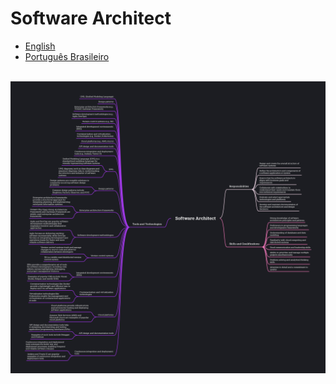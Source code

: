 # Software Architect
<list>
	<ul>
		<li> <a href="https://github.com/leostella97/software-architect/blob/main/README.md">English</a> </li>
		<li> <a href="https://github.com/leostella97/software-architect/blob/main/README_pt-br.md">Português Brasileiro</a> </li>
	</ul>
</list>
<br>
<img src="https://github.com/leostella97/software-architect/blob/main/img/software-architect.png?raw=true">